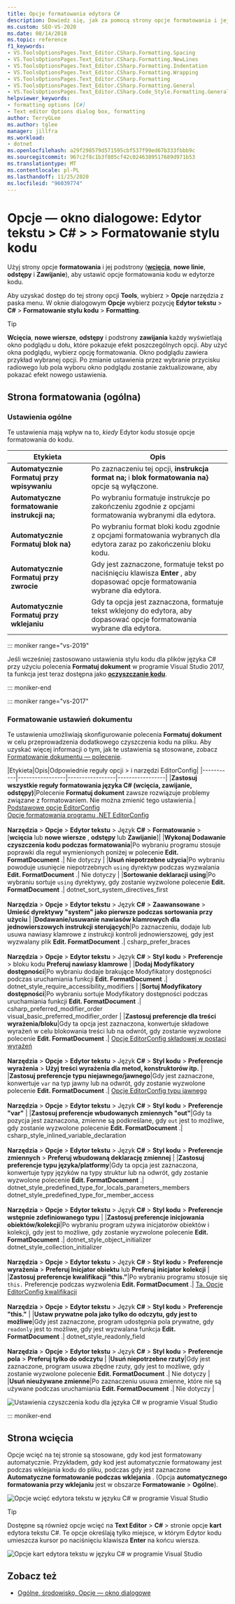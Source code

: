 ```yaml
---
title: Opcje formatowania edytora C#
description: Dowiedz się, jak za pomocą strony opcje formatowania i jej podstrony ustawić opcje formatowania kodu w edytorze kodu podczas programowania w języku C#.
ms.custom: SEO-VS-2020
ms.date: 08/14/2018
ms.topic: reference
f1_keywords:
- VS.ToolsOptionsPages.Text_Editor.CSharp.Formatting.Spacing
- VS.ToolsOptionsPages.Text_Editor.CSharp.Formatting.NewLines
- VS.ToolsOptionsPages.Text_Editor.CSharp.Formatting.Indentation
- VS.ToolsOptionsPages.Text_Editor.CSharp.Formatting.Wrapping
- VS.ToolsOptionsPages.Text_Editor.CSharp.Formatting
- VS.ToolsOptionsPages.Text_Editor.CSharp.Formatting.General
- VS.ToolsOptionsPages.Text_Editor.CSharp.Code_Style.Formatting.General
helpviewer_keywords:
- formatting options [C#]
- Text editor Options dialog box, formatting
author: TerryGLee
ms.author: tglee
manager: jillfra
ms.workload:
- dotnet
ms.openlocfilehash: a29f298579d571595cbf537f99ed67b333fbbb9c
ms.sourcegitcommit: 967c2f8c1b3f805cf42c0246389517689d971b53
ms.translationtype: MT
ms.contentlocale: pl-PL
ms.lasthandoff: 11/25/2020
ms.locfileid: "96039774"
---
```

# <a name="options-dialog-box-text-editor--c--code-style--formatting"></a>Opcje — okno dialogowe: Edytor tekstu \> C# \> \> Formatowanie stylu kodu

Użyj strony opcje **formatowania** i jej podstrony ([**wcięcia**](#indentation-page), **nowe linie**, **odstępy** i **Zawijanie**), aby ustawić opcje formatowania kodu w edytorze kodu.

Aby uzyskać dostęp do tej strony opcji **Tools**, wybierz  >  **Opcje** narzędzia z paska menu. W oknie dialogowym **Opcje** wybierz pozycję **Edytor tekstu**  >  **C#**  >  **Formatowanie stylu kodu**  >  **Formatting**.

> [!TIP]
> **Wcięcia**, **nowe wiersze**, **odstępy** i podstrony **zawijania** każdy wyświetlają okno podglądu u dołu, które pokazuje efekt poszczególnych opcji. Aby użyć okna podglądu, wybierz opcję formatowania. Okno podglądu zawiera przykład wybranej opcji. Po zmianie ustawienia przez wybranie przycisku radiowego lub pola wyboru okno podglądu zostanie zaktualizowane, aby pokazać efekt nowego ustawienia.

## <a name="formatting-general-page"></a>Strona formatowania (ogólna)

### <a name="general-settings"></a>Ustawienia ogólne

Te ustawienia mają wpływ na to, *kiedy* Edytor kodu stosuje opcje formatowania do kodu.

|Etykieta|Opis|
|-----------|-----------------|
|**Automatycznie Formatuj przy wpisywaniu**|Po zaznaczeniu tej opcji, **instrukcja format na;** i **blok formatowania na}** opcje są wyłączone.|
|**Automatyczne formatowanie instrukcji na;**|Po wybraniu formatuje instrukcje po zakończeniu zgodnie z opcjami formatowania wybranymi dla edytora.|
|**Automatycznie Formatuj blok na}**|Po wybraniu format bloki kodu zgodnie z opcjami formatowania wybranych dla edytora zaraz po zakończeniu bloku kodu.|
|**Automatycznie Formatuj przy zwrocie**|Gdy jest zaznaczone, formatuje tekst po naciśnięciu klawisza **Enter** , aby dopasować opcje formatowania wybrane dla edytora.|
|**Automatycznie Formatuj przy wklejaniu**|Gdy ta opcja jest zaznaczona, formatuje tekst wklejony do edytora, aby dopasować opcje formatowania wybrane dla edytora.|

::: moniker range="vs-2019"

Jeśli wcześniej zastosowano ustawienia stylu kodu dla plików języka C# przy użyciu polecenia **Formatuj dokument** w programie Visual Studio 2017, ta funkcja jest teraz dostępna jako [**oczyszczanie kodu**](../code-styles-and-code-cleanup.md#apply-code-styles).

::: moniker-end

::: moniker range="vs-2017"

### <a name="format-document-settings"></a>Formatowanie ustawień dokumentu

Te ustawienia umożliwiają skonfigurowanie polecenia **Formatuj dokument** w celu przeprowadzenia dodatkowego czyszczenia kodu na pliku. Aby uzyskać więcej informacji o tym, jak te ustawienia są stosowane, zobacz [Formatowanie dokumentu — polecenie](../code-styles-and-code-cleanup.md#apply-code-styles).

|Etykieta|Opis|Odpowiednie reguły opcji > i narzędzi EditorConfig|
|-----------|-----------------|-----------------|-----------------|
|**Zastosuj wszystkie reguły formatowania języka C# (wcięcia, zawijanie, odstępy)**|Polecenie **Formatuj dokument** zawsze rozwiązuje problemy związane z formatowaniem. Nie można zmienić tego ustawienia.| [Podstawowe opcje EditorConfig](../../ide/create-portable-custom-editor-options.md)<br/>[Opcje formatowania programu .NET EditorConfig](/dotnet/fundamentals/code-analysis/style-rules/formatting-rules)<br/><br/>**Narzędzia**  >  **Opcje**  >  **Edytor tekstu**  >  Język **C#**  >  **Formatowanie** > [**wcięcia** lub **nowe wiersze** , **odstępy** lub **Zawijanie**]|
|**Wykonaj Dodawanie czyszczenia kodu podczas formatowania**|Po wybraniu programu stosuje poprawki dla reguł wymienionych poniżej w polecenie **Edit. FormatDocument** .| Nie dotyczy |
|**Usuń niepotrzebne użycia**|Po wybraniu powoduje usunięcie niepotrzebnych `using` dyrektyw podczas wyzwalania **Edit. FormatDocument** .| Nie dotyczy |
|**Sortowanie deklaracji using**|Po wybraniu sortuje `using` dyrektywy, gdy zostanie wyzwolone polecenie **Edit. FormatDocument** .| dotnet_sort_system_directives_first<br/><br/>**Narzędzia**  >  **Opcje**  >  **Edytor tekstu**  >  Język **C#**  >  **Zaawansowane**  >  **Umieść dyrektywy "system" jako pierwsze podczas sortowania przy użyciu** |
|**Dodawanie/usuwanie nawiasów klamrowych dla jednowierszowych instrukcji sterujących**|Po zaznaczeniu, dodaje lub usuwa nawiasy klamrowe z instrukcji kontroli jednowierszowej, gdy jest wyzwalany plik **Edit. FormatDocument** .| csharp_prefer_braces<br/><br/>**Narzędzia**  >  **Opcje**  >  **Edytor tekstu**  >  Język **C#**  >  **Styl kodu**  >  **Preferencje**  >  bloku kodu **Preferuj nawiasy klamrowe** |
|**Dodaj Modyfikatory dostępności**|Po wybraniu dodaje brakujące Modyfikatory dostępności podczas uruchamiania funkcji **Edit. FormatDocument** .| dotnet_style_require_accessibility_modifiers |
|**Sortuj Modyfikatory dostępności**|Po wybraniu sortuje Modyfikatory dostępności podczas uruchamiania funkcji **Edit. FormatDocument** .| csharp_preferred_modifier_order<br/>visual_basic_preferred_modifier_order |
|**Zastosuj preferencje dla treści wyrażenia/bloku**|Gdy ta opcja jest zaznaczona, konwertuje składowe wyrażeń w celu blokowania treści lub na odwrót, gdy zostanie wyzwolone polecenie **Edit. FormatDocument** .| [Opcje EditorConfig składowej w postaci wyrażeń](/dotnet/fundamentals/code-analysis/style-rules/language-rules#expression-bodied-members)<br/><br/>**Narzędzia**  >  **Opcje**  >  **Edytor tekstu**  >  Język **C#**  >  **Styl kodu**  >  **Preferencje wyrażenia**  >  **Użyj treści wyrażenia dla metod, konstruktorów itp.** |
|**Zastosuj preferencje typu niejawnego/jawnego**|Gdy jest zaznaczone, konwertuje `var` na typ jawny lub na odwrót, gdy zostanie wyzwolone polecenie **Edit. FormatDocument** .| [Opcje EditorConfig typu jawnego](/dotnet/fundamentals/code-analysis/style-rules/language-rules#implicit-and-explicit-types)<br/><br/>**Narzędzia**  >  **Opcje**  >  **Edytor tekstu**  >  Język **C#**  >  **Styl kodu**  >  **Preferencje "var"** |
|**Zastosuj preferencje wbudowanych zmiennych "out"**|Gdy ta pozycja jest zaznaczona, zmienne są podkreślane, gdy `out` jest to możliwe, gdy zostanie wyzwolone polecenie **Edit. FormatDocument** .| csharp_style_inlined_variable_declaration<br/><br/>**Narzędzia**  >  **Opcje**  >  **Edytor tekstu**  >  Język **C#**  >  **Styl kodu**  >  **Preferencje zmiennych**  >  **Preferuj wbudowaną deklarację zmiennej** |
|**Zastosuj preferencje typu języka/platformy**|Gdy ta opcja jest zaznaczona, konwertuje typy języków na typy struktur lub na odwrót, gdy zostanie wyzwolone polecenie **Edit. FormatDocument** .| dotnet_style_predefined_type_for_locals_parameters_members<br/>dotnet_style_predefined_type_for_member_access<br/><br/>**Narzędzia**  >  **Opcje**  >  **Edytor tekstu**  >  Język **C#**  >  **Styl kodu**  >  **Preferencje wstępnie zdefiniowanego typu** |
|**Zastosuj preferencje inicjowania obiektów/kolekcji**|Po wybraniu program używa inicjatorów obiektów i kolekcji, gdy jest to możliwe, gdy zostanie wyzwolone polecenie **Edit. FormatDocument** .| dotnet_style_object_initializer<br/>dotnet_style_collection_initializer<br/><br/>**Narzędzia**  >  **Opcje**  >  **Edytor tekstu**  >  Język **C#**  >  **Styl kodu**  >  **Preferencje wyrażenia**  >  **Preferuj Inicjator obiektu** lub **Preferuj inicjator kolekcji** |
|**Zastosuj preferencje kwalifikacji "this."**|Po wybraniu programu stosuje się `this.` Preferencje podczas wyzwolenia **Edit. FormatDocument** .| [Ta. Opcje EditorConfig kwalifikacji](/dotnet/fundamentals/code-analysis/style-rules/language-rules#this-and-me)<br/><br/>**Narzędzia**  >  **Opcje**  >  **Edytor tekstu**  >  Język **C#**  >  **Styl kodu**  >  **Preferencje "this."** |
|**Ustaw prywatne pola jako tylko do odczytu, gdy jest to możliwe**|Gdy jest zaznaczone, program udostępnia pola prywatne, gdy `readonly` jest to możliwe, gdy jest wyzwalana funkcja **Edit. FormatDocument** .| dotnet_style_readonly_field<br/><br/>**Narzędzia**  >  **Opcje**  >  **Edytor tekstu**  >  Język **C#**  >  **Styl kodu**  >  **Preferencje pola**  >  **Preferuj tylko do odczytu** |
|**Usuń niepotrzebne rzuty**|Gdy jest zaznaczone, program usuwa zbędne rzuty, gdy jest to możliwe, gdy zostanie wyzwolone polecenie **Edit. FormatDocument** .| Nie dotyczy |
|**Usuń nieużywane zmienne**|Po zaznaczeniu usuwa zmienne, które nie są używane podczas uruchamiania **Edit. FormatDocument** .| Nie dotyczy |

![Ustawienia czyszczenia kodu dla języka C# w programie Visual Studio](media/format-document-settings.png)

::: moniker-end

## <a name="indentation-page"></a>Strona wcięcia

Opcje wcięć na tej stronie są stosowane, gdy kod jest formatowany automatycznie. Przykładem, gdy kod jest automatycznie formatowany jest podczas wklejania kodu do pliku, podczas gdy jest zaznaczone **Automatyczne formatowanie podczas wklejania** . (Opcja **automatycznego formatowania przy wklejaniu** jest w obszarze **Formatowanie**  >  **Ogólne**).

![Opcje wcięć edytora tekstu w języku C# w programie Visual Studio](media/csharp-indentation-options.png)

> [!TIP]
> Dostępne są również opcje wcięć na **Text Editor**  >  **C#**  >  stronie opcje **kart** edytora tekstu C#. Te opcje określają tylko miejsce, w którym Edytor kodu umieszcza kursor po naciśnięciu klawisza **Enter** na końcu wiersza.
>
> ![Opcje kart edytora tekstu w języku C# w programie Visual Studio](media/csharp-tabs-options.png)

## <a name="see-also"></a>Zobacz też

- [Ogólne, środowisko, Opcje — okno dialogowe](../../ide/reference/general-environment-options-dialog-box.md)
